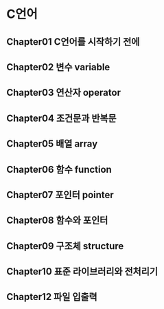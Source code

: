 # C언어
## Chapter01 C언어를 시작하기 전에
## Chapter02 변수 variable
## Chapter03 연산자 operator
## Chapter04 조건문과 반복문
## Chapter05 배열 array
## Chapter06 함수 function
## Chapter07 포인터 pointer
## Chapter08 함수와 포인터
## Chapter09 구조체 structure
## Chapter10 표준 라이브러리와 전처리기
## Chapter12 파일 입출력
